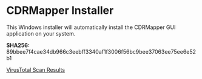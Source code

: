 # CDRMapper Installer

This Windows installer will automatically install the CDRMapper GUI application on your system.

**SHA256:** 89bbee7f4cae34db966c3eebff3340af1f3006f56bc9bee37063ee75ee6e52b1

[VirusTotal Scan Results](https://www.virustotal.com/en/file/89bbee7f4cae34db966c3eebff3340af1f3006f56bc9bee37063ee75ee6e52b1/analysis/1421342657/)
